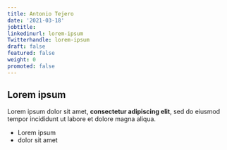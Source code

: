 ```yaml
---
title: Antonio Tejero
date: '2021-03-18'
jobtitle: 
linkedinurl: lorem-ipsum
Twitterhandle: lorem-ipsum
draft: false
featured: false
weight: 0
promoted: false
---
```

## Lorem ipsum

Lorem ipsum dolor sit amet, **consectetur adipiscing elit**, sed do eiusmod tempor incididunt ut labore et dolore magna aliqua.

- Lorem ipsum
- dolor sit amet